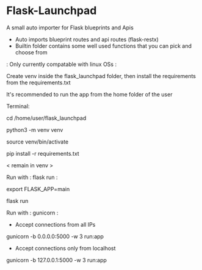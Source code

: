 # Flask-Launchpad
A small auto importer for Flask blueprints and Apis

 - Auto imports blueprint routes and api routes (flask-restx)
 - Builtin folder contains some well used functions that you can pick and choose from

: Only currently compatable with linux OSs :

Create venv inside the flask_launchpad folder,  then install the requirements from the requirements.txt

It's recommended to run the app from the home folder of the user

Terminal:

cd /home/user/flask_launchpad

python3 -m venv venv

source venv/bin/activate

pip install -r requirements.txt

< remain in venv >

Run with : flask run :

export FLASK_APP=main

flask run


Run with : gunicorn :

- Accept connections from all IPs

gunicorn -b 0.0.0.0:5000 -w 3 run:app

- Accept connections only from localhost

gunicorn -b 127.0.0.1:5000 -w 3 run:app


